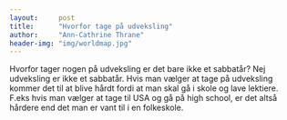 ```yaml
---
layout:     post
title:      "Hvorfor tage på udveksling"
author:     "Ann-Cathrine Thrane"
header-img: "img/worldmap.jpg"
---
```

Hvorfor tager nogen på udveksling er det bare ikke et sabbatår? Nej udveksling er ikke et sabbatår.
Hvis man vælger at tage på udveksling kommer det til at blive hårdt fordi at man skal gå i skole og lave lektiere.
F.eks  hvis man vælger at tage til USA og gå på high school, er det altså hårdere end det man er vant til i en folkeskole.
